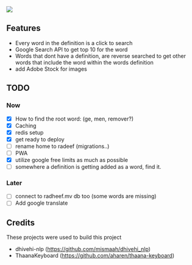 <img src="https://github.com/fauzaanu/feedar/assets/86226565/6182de49-75fa-40a7-bb89-40861e01e887" />

## Features

- Every word in the definition is a click to search
- Google Search API to get top 10 for the word
- Words that dont have a definition, are reverse searched to get other words that include the word within the words definition
- add Adobe Stock for images

## TODO

### Now
- [x] How to find the root word: (ge, men, remover?)
- [x] Caching
- [x] redis setup
- [x] get ready to deploy
- [ ] rename home to radeef (migrations..)
- [ ] PWA
- [x] utilize google free limits as much as possible
- [ ] somewhere a definition is getting added as a word, find it.

### Later
- [ ] connect to radheef.mv db too (some words are missing)
- [ ] Add google translate

## Credits

These projects were used to build this project
- dhivehi-nlp (https://github.com/mismaah/dhivehi_nlp)
- ThaanaKeyboard (https://github.com/aharen/thaana-keyboard)

